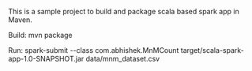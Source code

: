 This is a sample project to build and package scala based spark app in Maven.

Build: mvn package

Run: spark-submit --class com.abhishek.MnMCount target/scala-spark-app-1.0-SNAPSHOT.jar data/mnm_dataset.csv
